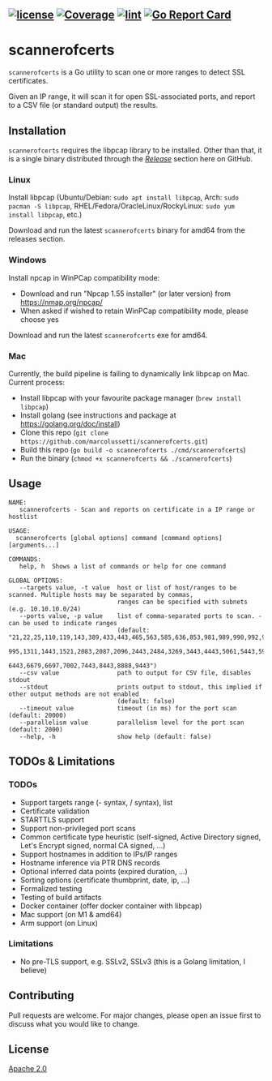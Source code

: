 [![license](https://img.shields.io/badge/license-Apache--2.0-green)](https://tldrlegal.com/license/apache-license-2.0-(apache-2.0))
[![Coverage](https://codecov.io/gh/marcolussetti/scannerofcerts/branch/add-tests/graphs/badge.svg?branch=add-tests)](https://codecov.io/gh/marcolussetti/scannerofcerts)
[![lint](https://github.com/marcolussetti/scannerofcerts/actions/workflows/lint.yml/badge.svg)](https://github.com/marcolussetti/scannerofcerts/actions/workflows/lint.yml)
[![Go Report Card](https://goreportcard.com/badge/github.com/marcolussetti/scannerofcerts)](https://goreportcard.com/report/github.com/marcolussetti/scannerofcerts)
-----
# scannerofcerts

`scannerofcerts` is a Go utility to scan one or more ranges to detect SSL certificates.

Given an IP range, it will scan it for open SSL-associated ports, and report to a CSV file (or standard output) 
the results.

## Installation

`scannerofcerts` requires the libpcap library to be installed. Other than that, it is a single binary distributed through the
[_Release_](https://github.com/marcolussetti/scannerofcerts/releases) section here on GitHub.

### Linux
Install libpcap (Ubuntu/Debian: `sudo apt install libpcap`, Arch: `sudo pacman -S libpcap`, RHEL/Fedora/OracleLinux/RockyLinux: `sudo yum install libpcap`, etc.)

Download and run the latest `scannerofcerts` binary for amd64 from the releases section.

### Windows

Install npcap in WinPCap compatibility mode:
- Download and run "Npcap 1.55 installer" (or later version) from https://nmap.org/npcap/
- When asked if wished to retain WinPCap compatibility mode, please choose yes

Download and run the latest `scannerofcerts` exe for amd64.

### Mac

Currently, the build pipeline is failing to dynamically link libpcap on Mac. Current process:
- Install libpcap with your favourite package manager (`brew install libpcap`)
- Install golang (see instructions and package at https://golang.org/doc/install)
- Clone this repo (`git clone https://github.com/marcolussetti/scannerofcerts.git`)
- Build this repo (`go build -o scannerofcerts ./cmd/scannerofcerts`)
- Run the binary (`chmod +x scannerofcerts && ./scannerofcerts`)

## Usage

```
NAME:
   scannerofcerts - Scan and reports on certificate in a IP range or hostlist

USAGE:
  scannerofcerts [global options] command [command options] [arguments...]

COMMANDS:
   help, h  Shows a list of commands or help for one command

GLOBAL OPTIONS:
   --targets value, -t value  host or list of host/ranges to be scanned. Multiple hosts may be separated by commas,
                              ranges can be specified with subnets (e.g. 10.10.10.0/24)
   --ports value, -p value    list of comma-separated ports to scan. - can be used to indicate ranges
                              (default: "21,22,25,110,119,143,389,433,443,465,563,585,636,853,981,989,990,992,993,994,
                                         995,1311,1443,1521,2083,2087,2096,2443,2484,3269,3443,4443,5061,5443,5986,
                                         6443,6679,6697,7002,7443,8443,8888,9443")
   --csv value                path to output for CSV file, disables stdout
   --stdout                   prints output to stdout, this implied if other output methods are not enabled 
                              (default: false)
   --timeout value            timeout (in ms) for the port scan (default: 20000)
   --parallelism value        parallelism level for the port scan (default: 2000)
   --help, -h                 show help (default: false)

```

## TODOs & Limitations

### TODOs

- Support targets range (- syntax, / syntax), list
- Certificate validation
- STARTTLS support
- Support non-privileged port scans
- Common certificate type heuristic (self-signed, Active Directory signed, Let's Encrypt signed, normal CA signed, ...)
- Support hostnames in addition to IPs/IP ranges
- Hostname inference via PTR DNS records
- Optional inferred data points (expired duration, ...)
- Sorting options (certificate thumbprint, date, ip, ...)
- Formalized testing
- Testing of build artifacts
- Docker container (offer docker container with libpcap)
- Mac support (on M1 & amd64)
- Arm support (on Linux)

### Limitations

- No pre-TLS support, e.g. SSLv2, SSLv3 (this is a Golang limitation, I believe)

## Contributing
Pull requests are welcome. For major changes, please open an issue first to discuss what you would like to change.

## License
[Apache 2.0](https://choosealicense.com/licenses/apache-2.0/)
